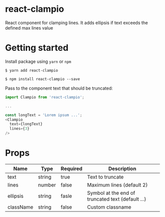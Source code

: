 # react-clampio
React component for clamping lines. It adds ellipsis if text exceeds the defined max lines value

# Getting started
Install package using `yarn` or `npm`
```
$ yarn add react-clampio
```

```
$ npm install react-clampio --save
```

Pass to the component text that should be truncated:
```js
import Clampio from 'react-clampio';

...

const longText = 'Lorem ipsum ...';
<Clampio
  text={longText}
  lines={3}
/>
```

# Props
| Name | Type | Required | Description |
| ---- | ---- | -------- | ----------- |
| text | string | true   | Text to truncate |
| lines | number | false | Maximum lines (default 2) |
| ellipsis | string | fasle | Symbol at the end of truncated text (default ...)     |
| className | string | false | Custom classname    |
